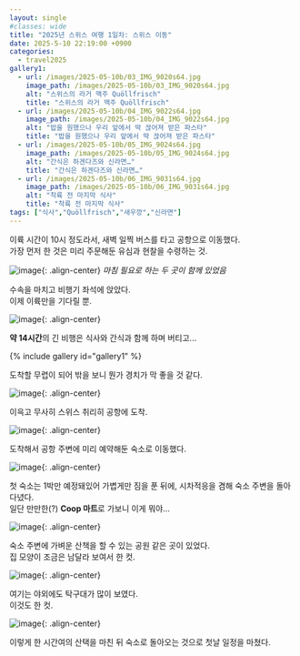 ```yaml
---
layout: single
#classes: wide
title: "2025년 스위스 여행 1일차꞉ 스위스 이동"
date: 2025-5-10 22:19:00 +0900
categories:
  - travel2025
gallery1:
  - url: /images/2025-05-10b/03_IMG_9020s64.jpg
    image_path: /images/2025-05-10b/03_IMG_9020s64.jpg
    alt: "스위스의 라거 맥주 Quöllfrisch"
    title: "스위스의 라거 맥주 Quöllfrisch"
  - url: /images/2025-05-10b/04_IMG_9022s64.jpg
    image_path: /images/2025-05-10b/04_IMG_9022s64.jpg
    alt: "밥을 원했으나 우리 앞에서 딱 끊어져 받은 파스타"
    title: "밥을 원했으나 우리 앞에서 딱 끊어져 받은 파스타"
  - url: /images/2025-05-10b/05_IMG_9024s64.jpg
    image_path: /images/2025-05-10b/05_IMG_9024s64.jpg
    alt: "간식은 하겐다즈와 신라면…"
    title: "간식은 하겐다즈와 신라면…"
  - url: /images/2025-05-10b/06_IMG_9031s64.jpg
    image_path: /images/2025-05-10b/06_IMG_9031s64.jpg
    alt: "착륙 전 마지막 식사"
    title: "착륙 전 마지막 식사"
tags: ["식사","Quöllfrisch","새우깡","신라면"]
---
```


이륙 시간이 10시 정도라서, 새벽 일찍 버스를 타고 공항으로 이동했다.\
가장 먼저 한 것은 미리 주문해둔 유심과 현찰을 수령하는 것.

![image](</images/2025-05-10b/01_IMG_9001s64.jpg>){: .align-center}
*마침 필요로 하는 두 곳이 함께 있었음*

수속을 마치고 비행기 좌석에 앉았다.\
이제 이륙만을 기다릴 뿐.

![image](</images/2025-05-10b/02_IMG_9016s64.jpg>){: .align-center}

**약 14시간**의 긴 비행은 식사와 간식과 함께 하며 버티고...

{% include gallery id="gallery1" %}

도착할 무렵이 되어 밖을 보니 뭔가 경치가 막 좋을 것 같다.

![image](</images/2025-05-10b/07_IMG_9029s64.jpg>){: .align-center}

이윽고 무사히 스위스 취리히 공항에 도착.

![image](</images/2025-05-10b/08_IMG_9032s64.jpg>){: .align-center}

도착해서 공항 주변에 미리 예약해둔 숙소로 이동했다.

![image](</images/2025-05-10b/09_IMG_9050_Bs64.jpg>){: .align-center}

첫 숙소는 1박만 예정돼있어 가볍게만 짐을 푼 뒤에, 시차적응을 겸해 숙소 주변을 돌아다녔다.\
일단 만만한(?) **Coop 마트**로 가보니 이게 뭐야...

![image](</images/2025-05-10b/10_IMG_9036s64.jpg>){: .align-center}

숙소 주변에 가벼운 산책을 할 수 있는 공원 같은 곳이 있었다.\
집 모양이 조금은 남달라 보여서 한 컷.

![image](</images/2025-05-10b/11_IMG_9039s64.jpg>){: .align-center}

여기는 야외에도 탁구대가 많이 보였다.\
이것도 한 컷.

![image](</images/2025-05-10b/12_IMG_9040s64.jpg>){: .align-center}

이렇게 한 시간여의 산택을 마친 뒤 숙소로 돌아오는 것으로 첫날 일정을 마쳤다.
